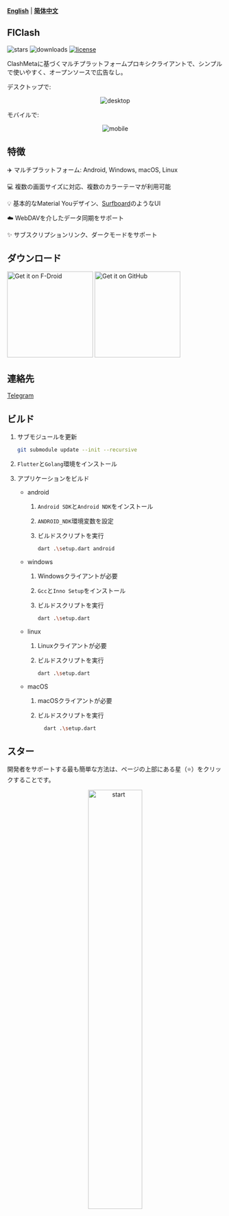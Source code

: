 <div>

[**English**](README.md) | [**简体中文**](README_zh_CN.md)

</div>

## FlClash

<p style="text-align: left;">
    <img alt="stars" src="https://img.shields.io/github/stars/chen08209/FlClash?style=flat-square&logo=github"/>
    <img alt="downloads" src="https://img.shields.io/github/downloads/chen08209/FlClash/total"/>
    <a href="LICENSE">
        <img alt="license" src="https://img.shields.io/github/license/chen08209/FlClash"/>
    </a>
</p>

ClashMetaに基づくマルチプラットフォームプロキシクライアントで、シンプルで使いやすく、オープンソースで広告なし。

デスクトップで:
<p style="text-align: center;">
    <img alt="desktop" src="snapshots/desktop.gif">
</p>

モバイルで:
<p style="text-align: center;">
    <img alt="mobile" src="snapshots/mobile.gif">
</p>

## 特徴

✈️ マルチプラットフォーム: Android, Windows, macOS, Linux

💻 複数の画面サイズに対応、複数のカラーテーマが利用可能

💡 基本的なMaterial Youデザイン、[Surfboard](https://github.com/getsurfboard/surfboard)のようなUI

☁️ WebDAVを介したデータ同期をサポート

✨ サブスクリプションリンク、ダークモードをサポート

## ダウンロード

<a href="https://chen08209.github.io/FlClash-fdroid-repo/repo?fingerprint=789D6D32668712EF7672F9E58DEEB15FBD6DCEEC5AE7A4371EA72F2AAE8A12FD"><img alt="Get it on F-Droid" src="snapshots/get-it-on-fdroid.svg" width="200px"/></a> <a href="https://github.com/chen08209/FlClash/releases"><img alt="Get it on GitHub" src="snapshots/get-it-on-github.svg" width="200px"/></a>

## 連絡先

[Telegram](https://t.me/+G-veVtwBOl4wODc1)

## ビルド

1. サブモジュールを更新
   ```bash
   git submodule update --init --recursive
   ```

2. `Flutter`と`Golang`環境をインストール

3. アプリケーションをビルド

    - android

        1. `Android SDK`と`Android NDK`をインストール

        2. `ANDROID_NDK`環境変数を設定

        3. ビルドスクリプトを実行

           ```bash
           dart .\setup.dart android
           ```

    - windows

        1. Windowsクライアントが必要

        2. `Gcc`と`Inno Setup`をインストール

        3. ビルドスクリプトを実行

           ```bash
           dart .\setup.dart	
           ```

    - linux

        1. Linuxクライアントが必要

        2. ビルドスクリプトを実行

           ```bash
           dart .\setup.dart	
           ```

    - macOS

        1. macOSクライアントが必要

        2. ビルドスクリプトを実行

           ```bash
             dart .\setup.dart	
           ```

## スター

開発者をサポートする最も簡単な方法は、ページの上部にある星（⭐）をクリックすることです。

<p style="text-align: center;">
    <a href="https://api.star-history.com/svg?repos=chen08209/FlClash&Date">
        <img alt="start" width=50% src="https://api.star-history.com/svg?repos=chen08209/FlClash&Date"/>
    </a>
</p>
